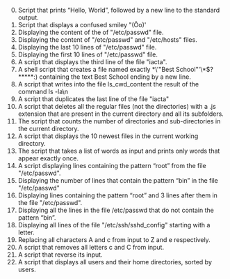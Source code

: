0. Script that prints “Hello, World”, followed by a new line to the standard output.
1. Script that displays a confused smiley "(Ôo)'
2. Displaying the content of the of "/etc/passwd" file.
3. Displaying the content of "/etc/passwd" and "/etc/hosts" files.
4. Displaying the last 10 lines of "/etc/passwd" file.
5. Displaying the first 10 lines of "/etc/passwd" file.
6. A script that displays the third line of the file "iacta".
7. A shell script that creates a file named exactly \*\\'"Best School"\'\\*$\?\*\*\*\*\*:) containing the text Best School ending by a new line.
8. A script that writes into the file ls_cwd_content the result of the command ls -la\n
9. A script that duplicates the last line of the file "iacta"
10. A script that deletes all the regular files (not the directories) with a .js extension that are present in the current directory and all its subfolders.
11. The script that counts the number of directories and sub-directories in the current directory.
12. A script that displays the 10 newest files in the current working directory.
13. The  script that takes a list of words as input and prints only words that appear exactly once.
14. A script displaying lines containing the pattern “root” from the file "/etc/passwd".
15. Displaying the number of lines that contain the pattern “bin” in the file "/etc/passwd"
16. Displaying lines containing the pattern “root” and 3 lines after them in the file "/etc/passwd".
17. Displaying all the lines in the file /etc/passwd that do not contain the pattern “bin”.
18. Displaying all lines of the file "/etc/ssh/sshd_config" starting with a letter.
19. Replacing all characters A and c from input to Z and e respectively.
20. A script that removes all letters c and C from input.
21. A script that reverse its input.
22. A script that displays all users and their home directories, sorted by users.


